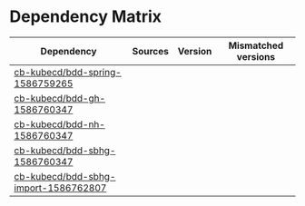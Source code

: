 # Dependency Matrix

Dependency | Sources | Version | Mismatched versions
---------- | ------- | ------- | -------------------
[cb-kubecd/bdd-spring-1586759265](https://github.com/cb-kubecd/bdd-spring-1586759265.git) |  | []() | 
[cb-kubecd/bdd-gh-1586760347](https://github.com/cb-kubecd/bdd-gh-1586760347.git) |  | []() | 
[cb-kubecd/bdd-nh-1586760347](https://github.com/cb-kubecd/bdd-nh-1586760347.git) |  | []() | 
[cb-kubecd/bdd-sbhg-1586760347](https://github.com/cb-kubecd/bdd-sbhg-1586760347.git) |  | []() | 
[cb-kubecd/bdd-sbhg-import-1586762807](https://github.com/cb-kubecd/bdd-sbhg-import-1586762807.git) |  | []() | 
